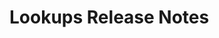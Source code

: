 <!-- Release notes authoring guidelines: http://keepachangelog.com/ -->

# Lookups Release Notes

<!-- ## [Unreleased] -->

<!-- ## [VERSION] -->
